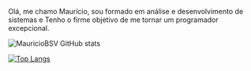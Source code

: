 Olá, me chamo Maurício, sou formado em análise e desenvolvimento de sistemas e Tenho o firme objetivo de me tornar um programador excepcional.

![MauricioBSV GitHub stats](https://github-readme-stats.vercel.app/api?username=MauricioBSV&show_icons=true&theme=dracula)


[![Top Langs](https://github-readme-stats.vercel.app/api/top-langs/?username=MauricioBSV)](https://github.com/anuraghazra/github-readme-stats)

